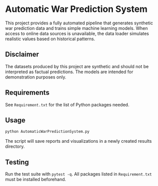 # Automatic War Prediction System

This project provides a fully automated pipeline that generates synthetic war prediction data and trains simple machine learning models. When access to online data sources is unavailable, the data loader simulates realistic values based on historical patterns.

## Disclaimer

The datasets produced by this project are synthetic and should not be interpreted as factual predictions. The models are intended for demonstration purposes only.

## Requirements

See `Requirement.txt` for the list of Python packages needed.

## Usage

```bash
python AutomaticWarPredictionSystem.py
```

The script will save reports and visualizations in a newly created results directory.

## Testing

Run the test suite with `pytest -q`. All packages listed in `Requirement.txt` must be installed beforehand.
